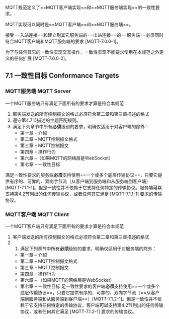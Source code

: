 MQTT规范定义了==MQTT客户端实现==和==MQTT服务端实现==的一致性要求。

MQTT实现可以同时是==MQTT客户端==和==MQTT服务端==。

接受==入站连接==和建立到其它服务端的==出站连接==的==服务端==必须同时符合MQTT客户端和MQTT服务端的要求 [MQTT-7.0.0-1]。  

为了与任何其它的一致性实现交互操作，一致性实现不能要求使用在本规范之外定义的任何扩展 [MQTT-7.0.0-2]。

## 7.1 一致性目标 Conformance Targets
### MQTT服务端 MQTT Server
一个MQTT服务端只有满足下面所有的要求才算是符合本规范：
1.  服务端发送的所有控制报文的格式必须符合第二章和第三章描述的格式
2.  遵守第4.7节描述的主题匹配规则。
3.  满足下列章节中所有**必须**级别的要求，明确仅适用于对客户端的除外：
    -   第一章 – 介绍
    -   第二章 – MQTT控制报文格式
    -   第三章 – MQTT控制报文
    -   第四章 – 操作行为
    -   第六章 –（如果MQTT的网络层是WebSocket）
    -   第七章 – 一致性目标
    
满足一致性要求的服务端**必须**支持使用==一个或多个底层传输协议==，只要它提供有序的、可靠的、双向字节流（从客户端到服务端和从服务端到客户端）[MQTT-7.1.1-1]。但是一致性并不依赖于它支持任何特定的传输协议。服务端**可以**支持第4.2节列出的任何传输协议，或者任何其它满足 [MQTT-7.1.1-1] 要求的传输协议。

### MQTT客户端 MQTT Client
一个MQTT客户端只有满足下面所有的要求才算是符合本规范：
1.  客户端发送的所有控制报文的格式必须符合第二章和第三章描述的格式
2. 1.  满足下列章节中所有**必须**级别的要求，明确仅适用于对服务端的除外：
    -   第一章 – 介绍
    -   第二章 – MQTT控制报文格式
    -   第三章 – MQTT控制报文
    -   第四章 – 操作行为
    -   第六章 – （如果MQTT的网络层是WebSocket）
    -   第七章 – 一致性目标
足一致性要求的客户端**必须**支持使用==一个或多个底层传输协议==，只要它提供有序的、可靠的、双向字节流（==从客户端到服务端和从服务端到客户端==）[MQTT-7.1.2-1]。但是一致性并不依赖于它支持任何特定的传输协议。客户端**可以**支持第4.2节列出的任何传输协议，或者任何其它满足 [MQTT-7.1.2-1] 要求的传输协议。